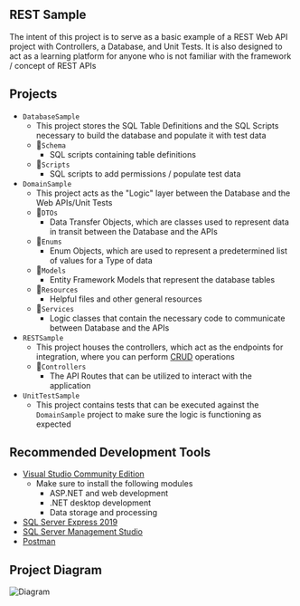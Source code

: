 ## REST Sample

The intent of this project is to serve as a basic example of a REST Web API project with Controllers, a Database, and Unit Tests. It is also designed to act as a learning platform for anyone who is not familiar with the framework / concept of REST APIs

## Projects

- `DatabaseSample`
	- This project stores the SQL Table Definitions and the SQL Scripts necessary to build the database and populate it with test data
	- :file_folder:`Schema`
		- SQL scripts containing table definitions
	- :file_folder:`Scripts`
		- SQL scripts to add permissions / populate test data
- `DomainSample`
	- This project acts as the "Logic" layer between the Database and the Web APIs/Unit Tests
	- :file_folder:`DTOs`
		- Data Transfer Objects, which are classes used to represent data in transit between the Database and the APIs
	- :file_folder:`Enums`
		- Enum Objects, which are used to represent a predetermined list of values for a Type of data
	- :file_folder:`Models`
		- Entity Framework Models that represent the database tables
	- :file_folder:`Resources`
		- Helpful files and other general resources
	- :file_folder:`Services`
		- Logic classes that contain the necessary code to communicate between Database and the APIs
- `RESTSample`
	- This project houses the controllers, which act as the endpoints for integration, where you can perform [CRUD](https://developer.mozilla.org/en-US/docs/Glossary/CRUD) operations
	- :file_folder:`Controllers`
		- The API Routes that can be utilized to interact with the application
- `UnitTestSample`
	- This project contains tests that can be executed against the `DomainSample` project to make sure the logic is functioning as expected


## Recommended Development Tools

- [Visual Studio Community Edition](https://visualstudio.microsoft.com/vs/community/)
	- Make sure to install the following modules
		- ASP.NET and web development
		- .NET desktop development
		- Data storage and processing
- [SQL Server Express 2019](https://www.microsoft.com/en-us/sql-server/sql-server-downloads)
- [SQL Server Management Studio](https://docs.microsoft.com/en-us/sql/ssms/download-sql-server-management-studio-ssms?view=sql-server-ver15)
- [Postman](https://www.postman.com/)

## Project Diagram

![Diagram](https://user-images.githubusercontent.com/12040012/156093648-1647c451-481a-42ab-87ba-938f44d17252.png)
